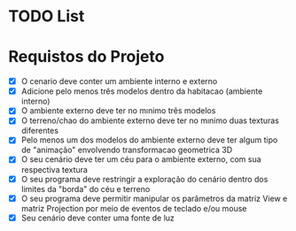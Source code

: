 # TODO List

# Requistos do Projeto
- [x] O cenario deve conter um ambiente interno e externo
- [x] Adicione pelo menos três modelos dentro da habitacao (ambiente interno)
- [x] O ambiente externo deve ter no mınimo três modelos
- [x] O terreno/chao do ambiente externo deve ter no mınimo duas texturas diferentes
- [x] Pelo menos um dos modelos do ambiente externo deve ter algum tipo de
      "animação" envolvendo transformacao geometrica 3D
- [x] O seu cenário deve ter um céu para o ambiente externo, com sua respectiva
      textura
- [x] O seu programa deve restringir a exploração do cenário dentro dos limites
      da "borda" do céu e terreno
- [x] O seu programa deve permitir manipular os parâmetros da matriz View
      e matriz Projection por meio de eventos de teclado e/ou mouse
- [x] Seu cenário deve conter uma fonte de luz

